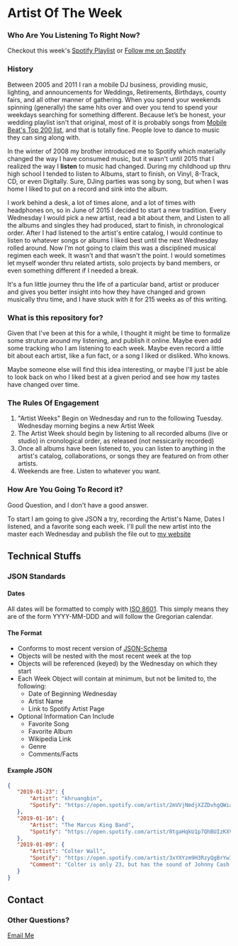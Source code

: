 # Artist Of The Week

### Who Are You Listening To Right Now?
Checkout this week's [Spotify Playlist](https://open.spotify.com/user/gabejaquish/playlist/7lbtghXSJ6oatTVQyTBLOs?si=GOixKmkTQP-aGsyxeMKXWQ) or [Follow me on Spotify](https://open.spotify.com/user/gabejaquish?si=0ZzKz3B4SMGxdP5t1WwTow)

### History
Between 2005 and 2011 I ran a mobile DJ business, providing music, lighting, and announcements for Weddings, Retirements, Birthdays, county fairs, and all other manner of gathering. When you spend your weekends spinning (generally) the same hits over and over you tend to spend your weekdays searching for something different. Because let’s be honest, your wedding playlist isn't that original, most of it is probably songs from [Mobile Beat's Top 200 list](https://www.mobilebeat.com/top-200/), and that is totally fine. People love to dance to music they can sing along with.

In the winter of 2008 my brother introduced me to Spotify which materially changed the way I have consumed music, but it wasn't until 2015 that I realized the way I **listen** to music had changed. During my childhood up thru high school I tended to listen to Albums, start to finish, on Vinyl, 8-Track, CD, or even Digitally. Sure, DJing parties was song by song, but when I was home I liked to put on a record and sink into the album.

I work behind a desk, a lot of times alone, and a lot of times with headphones on, so in June of 2015 I decided to start a new tradition. Every Wednesday I would pick a new artist, read a bit about them, and Listen to all the albums and singles they had produced, start to finish, in chronological order. After I had listened to the artist's entire catalog, I would continue to listen to whatever songs or albums I liked best until the next Wednesday rolled around. Now I’m not going to claim this was a disciplined musical regimen each week. It wasn't and that wasn't the point. I would sometimes let myself wonder thru related artists, solo projects by band members, or even something different if I needed a break. 

It's a fun little journey thru the life of a particular band, artist or producer and gives you better insight into how they have changed and grown musically thru time, and I have stuck with it for 215 weeks as of this writing. 

### What is this repository for?
Given that I've been at this for a while, I thought it might be time to formalize some struture around my listening, and publish it online. Maybe even add some tracking who I am listening to each week. Maybe even record a little bit about each artist, like a fun fact, or a song I liked or disliked. Who knows.

Maybe someone else will find this idea interesting, or maybe I'll just be able to look back on who I liked best at a given period and see how my tastes have changed over time. 


### The Rules Of Engagement
1. "Artist Weeks" Begin on Wednesday and run to the following Tuesday. Wednesday morning begins a new Artist Week
1. The Artist Week should begin by listening to all recorded albums (live or studio) in cronological order, as released (not nessicarily recorded)
1. Once all albums have been listened to, you can listen to anything in the artist's catalog, collaborations, or songs they are featured on from other artists.
1. Weekends are free. Listen to whatever you want.


### How Are You Going To Record it?
Good Question, and I don't have a good answer. 

To start I am going to give JSON a try, recording the Artist's Name, Dates I listened, and a favorite song each week. I'll pull the new artist into the master each Wednesday and publish the file out to [my website](https://www.gabrieljaquish.com)


## Technical Stuffs
### JSON Standards
#### Dates
All dates will be formatted to comply with [ISO 8601](https://en.wikipedia.org/wiki/ISO_8601). This simply means they are of the form YYYY-MM-DDD and will follow the Gregorian calendar.

#### The Format
* Conforms to most recent version of [JSON-Schema](http://json-schema.org/)
* Objects will be nested with the most recent week at the top
* Objects will be referenced (keyed) by the Wednesday on which they start
* Each Week Object will contain at minimum, but not be limited to, the following:
    * Date of Beginning Wednesday
    * Artist Name
    * Link to Spotify Artist Page
 * Optional Information Can Include
     * Favorite Song
     * Favorite Album
     * Wikipedia Link
     * Genre
     * Comments/Facts
  
 #### Example JSON   
 ```json
 {
	"2019-01-23": {
		"Artist": "khruangbin",
		"Spotify": "https://open.spotify.com/artist/2mVVjNmdjXZZDvhgQWiakk?si=Et3EKrg8SSK8Gio57HLhxA"
	},
	"2019-01-16": {
		"Artist": "The Marcus King Band",
		"Spotify": "https://open.spotify.com/artist/0tgaHqkU1p7QhBUIzKXVU9?si=9ps-yPFyTWyfG079oVKvcg"
	},
	"2019-01-09": {
		"Artist": "Colter Wall",
		"Spotify": "https://open.spotify.com/artist/3xYXYzm9H3RzyQgBrYwIcx?si=XD9EgIVmSxuRRNrgK7FimA",
		"Comment": "Colter is only 23, but has the sound of Johnny Cash meets Bob Dylan."
	}
}
```

## Contact

### Other Questions?
[Email Me](mailto:gabrieljaquish@gmail.com)


